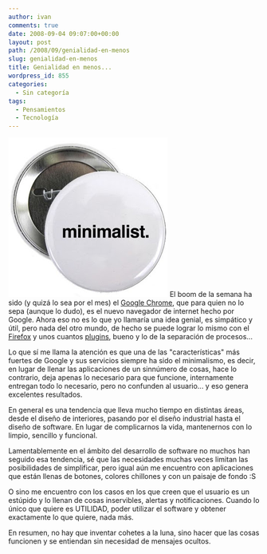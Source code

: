 ```yaml
---
author: ivan
comments: true
date: 2008-09-04 09:07:00+00:00
layout: post
path: /2008/09/genialidad-en-menos
slug: genialidad-en-menos
title: Genialidad en menos...
wordpress_id: 855
categories:
  - Sin categoría
tags:
  - Pensamientos
  - Tecnología
---
```


[![](./minimalist.jpg)](http://4.bp.blogspot.com/_T2UWuNJg3dQ/SL9uTrDM9vI/AAAAAAAAA2M/i6qvpGGxMsk/s1600-h/minimalist.jpg)
El boom de la semana ha sido (y quizá lo sea por el mes) el [Google Chrome](http://www.google.com/chrome), que para quien no lo sepa (aunque lo dudo), es el nuevo navegador de internet hecho por Google. Ahora eso no es lo que yo llamaría una idea genial, es simpático y útil, pero nada del otro mundo, de hecho se puede lograr lo mismo con el [Firefox](http://www.getfirefox.com/) y unos cuantos [plugins](http://lifehacker.com/5044518/enable-chromes-best-features-in-firefox), bueno y lo de la separación de procesos...

Lo que sí me llama la atención es que una de las "características" más fuertes de Google y sus servicios siempre ha sido el minimalismo, es decir, en lugar de llenar las aplicaciones de un sinnúmero de cosas, hace lo contrario, deja apenas lo necesario para que funcione, internamente entregan todo lo necesario, pero no confunden al usuario... y eso genera excelentes resultados.

En general es una tendencia que lleva mucho tiempo en distintas áreas, desde el diseño de interiores, pasando por el diseño industrial hasta el diseño de software. En lugar de complicarnos la vida, mantenernos con lo limpio, sencillo y funcional.

Lamentablemente en el ámbito del desarrollo de software no muchos han seguido esa tendencia, sé que las necesidades muchas veces limitan las posibilidades de simplificar, pero igual aún me encuentro con aplicaciones que están llenas de botones, colores chillones y con un paisaje de fondo :S

O sino me encuentro con los casos en los que creen que el usuario es un estúpido y lo llenan de cosas inservibles, alertas y notificaciones. Cuando lo único que quiere es UTILIDAD, poder utilizar el software y obtener exactamente lo que quiere, nada más.

En resumen, no hay que inventar cohetes a la luna, sino hacer que las cosas funcionen y se entiendan sin necesidad de mensajes ocultos.
